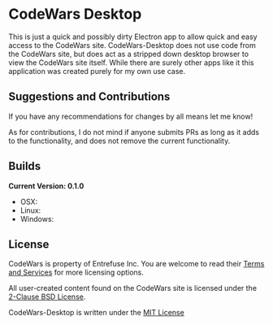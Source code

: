 # CodeWars Desktop

This is just a quick and possibly dirty Electron app to allow quick and easy access to the CodeWars site. CodeWars-Desktop does not use code from the CodeWars site, but does act as a stripped down desktop browser to view the CodeWars site itself. While there are surely other apps like it this application was created purely for my own use case.

## Suggestions and Contributions

If you have any recommendations for changes by all means let me know! 

As for contributions, I do not mind if anyone submits PRs as long as it adds to the functionality, and does not remove the current functionality.


## Builds

**Current Version: 0.1.0**

* OSX: 
* Linux:
* Windows: 


## License

CodeWars is property of Entrefuse Inc. You are welcome to read their [Terms and Services](https://www.codewars.com/about/terms-of-service) for more licensing options. 

All user-created content found on the CodeWars site is licensed under the [2-Clause BSD License](https://opensource.org/licenses/BSD-2-Clause). 

CodeWars-Desktop is written under the [MIT License](https://en.wikipedia.org/wiki/MIT_License)
